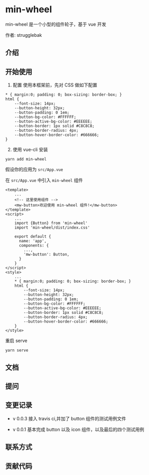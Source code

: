 # min-wheel
min-wheel 是一个小型的组件轮子，基于 vue 开发

作者: strugglebak

## 介绍

## 开始使用
1. 配置 
使用本框架前，先对 CSS 做如下配置
```
* { margin:0; padding: 0; box-sizing: border-box; }
html {
    --font-size: 14px;         
    --button-height: 32px;     
    --button-padding: 0 1em;   
    --button-bg-color: #FFFFFF;
    --button-active-bg-color: #EEEEEE;
    --button-border: 1px solid #C8C8C8;
    --button-border-radius: 4px;
    --button-hover-border-color: #666666;
}
```

2. 使用 vue-cli
安装
```
yarn add min-wheel
```

假设你的应用为 `src/App.vue`

在 `src/App.vue` 中引入 `min-wheel` 组件
```
<template>
    ...
    <!-- 这里使用组件 -->
    <mw-button>欢迎使用 min-wheel 组件!</mw-button>
</template>
<script>
    ...
    import {Button} from 'min-wheel'
    import 'min-wheel/dist/index.css'

    export default {        
      name: 'app',          
      components: {         
        ...,         
        'mw-button': Button,       
      }      
    }
</script>
<style>
    ...
    * { margin:0; padding: 0; box-sizing: border-box; }
    html {
        --font-size: 14px;         
        --button-height: 32px;     
        --button-padding: 0 1em;   
        --button-bg-color: #FFFFFF;
        --button-active-bg-color: #EEEEEE;
        --button-border: 1px solid #C8C8C8;
        --button-border-radius: 4px;
        --button-hover-border-color: #666666;
    }
</style>
```

重启 serve
```
yarn serve
```

## 文档

## 提问

## 变更记录
- v 0.0.3
接入 travis ci,并加了 button 组件的测试用例文件

- v 0.0.1
基本完成 button 以及 icon 组件，以及最后的四个测试用例

## 联系方式

## 贡献代码
